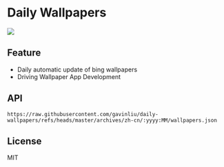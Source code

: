 # Daily Wallpapers
  
![](https://www.bing.com/th?id=OHR.HoffmansSloth_ZH-CN7563408641_UHD.jpg)

## Feature

- Daily automatic update of bing wallpapers
- Driving Wallpaper App Development

## API

```
https://raw.githubusercontent.com/gavinliu/daily-wallpapers/refs/heads/master/archives/zh-cn/:yyyy:MM/wallpapers.json
```

## License

MIT
  